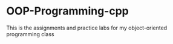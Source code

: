 # OOP-Programming-cpp
This is the assignments and practice labs for my object-oriented programming class
